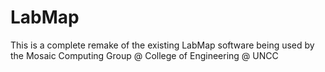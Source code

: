 LabMap
======

This is a complete remake of the existing LabMap software being used by the Mosaic Computing Group @ College of Engineering @ UNCC
